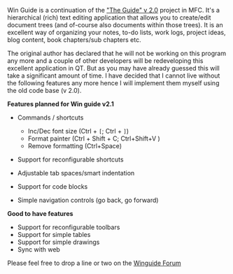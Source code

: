 Win Guide is a continuation of the ["The Guide" v 2.0](http://theguide.sourceforge.net/) project in MFC. It's a hierarchical (rich) text editing application that allows you to create/edit document trees (and of-course also documents within those trees). It is an excellent way of organizing your notes, to-do lists, work logs, project ideas, blog content, book chapters/sub chapters etc.

The original author has declared that he will not be working on this program any more and a couple of other developers will be redeveloping this excellent application in QT. But as you may have already guessed this will take a significant amount of time. I have decided that I cannot live without the following features any more hence I will implement them myself using the old code base (v 2.0).

**Features planned for Win guide v2.1**
  * Commands / shortcuts
    * Inc/Dec font size (Ctrl + `[`; Ctrl + `]`)
    * Format painter (Ctrl + Shift + C; Ctrl+Shift+V )
    * Remove formatting (Ctrl+Space)

  * Support for reconfigurable shortcuts
  * Adjustable tab spaces/smart indentation
  * Support for code blocks
  * Simple navigation controls (go back, go forward)

**Good to have features**
  * Support for reconfigurable toolbars
  * Support for simple tables
  * Support for simple drawings
  * Sync with web

Please feel free to drop a line or two on the [Winguide Forum](http://groups.google.com/group/winguide)